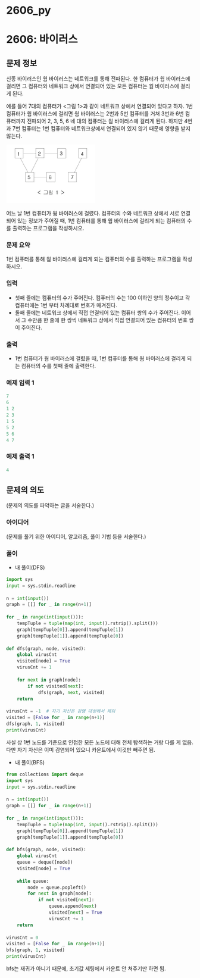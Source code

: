 # 2606_py

# 2606: 바이러스

## 문제 정보

신종 바이러스인 웜 바이러스는 네트워크를 통해 전파된다. 한 컴퓨터가 웜 바이러스에 걸리면 그 컴퓨터와 네트워크 상에서 연결되어 있는 모든 컴퓨터는 웜 바이러스에 걸리게 된다.

예를 들어 7대의 컴퓨터가 <그림 1>과 같이 네트워크 상에서 연결되어 있다고 하자. 1번 컴퓨터가 웜 바이러스에 걸리면 웜 바이러스는 2번과 5번 컴퓨터를 거쳐 3번과 6번 컴퓨터까지 전파되어 2, 3, 5, 6 네 대의 컴퓨터는 웜 바이러스에 걸리게 된다. 하지만 4번과 7번 컴퓨터는 1번 컴퓨터와 네트워크상에서 연결되어 있지 않기 때문에 영향을 받지 않는다.

![Untitled](2606_py%20d2edca8de0e644509ee2cf12e344b5f3/Untitled.png)

어느 날 1번 컴퓨터가 웜 바이러스에 걸렸다. 컴퓨터의 수와 네트워크 상에서 서로 연결되어 있는 정보가 주어질 때, 1번 컴퓨터를 통해 웜 바이러스에 걸리게 되는 컴퓨터의 수를 출력하는 프로그램을 작성하시오.

### 문제 요약

1번 컴퓨터를 통해 웜 바이러스에 걸리게 되는 컴퓨터의 수를 출력하는 프로그램을 작성하시오.

### 입력

- 첫째 줄에는 컴퓨터의 수가 주어진다. 컴퓨터의 수는 100 이하인 양의 정수이고 각 컴퓨터에는 1번 부터 차례대로 번호가 매겨진다.
- 둘째 줄에는 네트워크 상에서 직접 연결되어 있는 컴퓨터 쌍의 수가 주어진다. 이어서 그 수만큼 한 줄에 한 쌍씩 네트워크 상에서 직접 연결되어 있는 컴퓨터의 번호 쌍이 주어진다.

### 출력

- 1번 컴퓨터가 웜 바이러스에 걸렸을 때, 1번 컴퓨터를 통해 웜 바이러스에 걸리게 되는 컴퓨터의 수를 첫째 줄에 출력한다.

### 예제 입력 1

```python
7
6
1 2
2 3
1 5
5 2
5 6
4 7
```

### 예제 출력 1

```python
4
```

## 문제의 의도

(문제의 의도를 파악하는 글을 서술한다.)

### 아이디어

(문제를 풀기 위한 아이디어, 알고리즘, 풀이 기법 등을 서술한다.)

### 풀이

- 내 풀이(DFS)

```python
import sys
input = sys.stdin.readline

n = int(input())
graph = [[] for _ in range(n+1)]

for _ in range(int(input())):
    tempTuple = tuple(map(int, input().rstrip().split()))
    graph[tempTuple[0]].append(tempTuple[1])
    graph[tempTuple[1]].append(tempTuple[0])

def dfs(graph, node, visited):
    global virusCnt
    visited[node] = True
    virusCnt += 1

    for next in graph[node]:
        if not visited[next]:
            dfs(graph, next, visited)
    return

virusCnt = -1  # 자기 자신은 감염 대상에서 제외
visited = [False for _ in range(n+1)]
dfs(graph, 1, visited)
print(virusCnt)
```

사실 상 1번 노드를 기준으로 인접한 모든 노드에 대해 전체 탐색하는 거랑 다를 게 없음. 다만 자기 자신은 이미 감염되어 있으니 카운트에서 이것만 빼주면 됨.

- 내 풀이(BFS)

```python
from collections import deque
import sys
input = sys.stdin.readline

n = int(input())
graph = [[] for _ in range(n+1)]

for _ in range(int(input())):
    tempTuple = tuple(map(int, input().rstrip().split()))
    graph[tempTuple[0]].append(tempTuple[1])
    graph[tempTuple[1]].append(tempTuple[0])

def bfs(graph, node, visited):
    global virusCnt
    queue = deque([node])
    visited[node] = True

    while queue:
        node = queue.popleft()
        for next in graph[node]:
            if not visited[next]:
                queue.append(next)
                visited[next] = True
                virusCnt += 1
    return

virusCnt = 0
visited = [False for _ in range(n+1)]
bfs(graph, 1, visited)
print(virusCnt)
```

bfs는 재귀가 아니기 때문에, 초기값 세팅에서 카운트 안 쳐주기만 하면 됨.